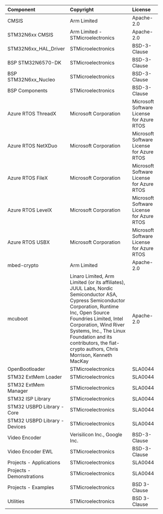 | Component                       | Copyright                                                                                                                                                                                                                                                                                                                 | License                                   |
|:---------                       |:----------                                                                                                                                                                                                                                                                                                                |:-------                                   |
| CMSIS                           | Arm Limited                                                                                                                                                                                                                                                                                                               | Apache-2.0                                |
| STM32N6xx CMSIS                 | Arm Limited - STMicroelectronics                                                                                                                                                                                                                                                                                          | Apache-2.0                                |
| STM32N6xx_HAL_Driver            | STMicroelectronics                                                                                                                                                                                                                                                                                                        | BSD-3-Clause                              |
| BSP STM32N6570-DK               | STMicroelectronics                                                                                                                                                                                                                                                                                                        | BSD-3-Clause                              |
| BSP STM32N6xx_Nucleo          | STMicroelectronics                                                                                                                                                                                                                                                                                                        | BSD-3-Clause                              |
| BSP Components                  | STMicroelectronics                                                                                                                                                                                                                                                                                                        | BSD-3-Clause                              |
| Azure RTOS ThreadX              | Microsoft Corporation                                                                                                                                                                                                                                                                                                     | Microsoft Software License for Azure RTOS |
| Azure RTOS NetXDuo              | Microsoft Corporation                                                                                                                                                                                                                                                                                                     | Microsoft Software License for Azure RTOS |
| Azure RTOS FileX                | Microsoft Corporation                                                                                                                                                                                                                                                                                                     | Microsoft Software License for Azure RTOS |
| Azure RTOS LevelX               | Microsoft Corporation                                                                                                                                                                                                                                                                                                     | Microsoft Software License for Azure RTOS |
| Azure RTOS USBX                 | Microsoft Corporation                                                                                                                                                                                                                                                                                                     | Microsoft Software License for Azure RTOS |
| mbed-crypto                     | Arm Limited                                                                                                                                                                                                                                                                                                               | Apache-2.0                                |
| mcuboot                         | Linaro Limited, Arm Limited (or its affiliates), JUUL Labs, Nordic Semiconductor ASA, Cypress Semiconductor Corporation,  Runtime Inc, Open Source Foundries Limited,  Intel Corporation,  Wind River Systems, Inc., The Linux Foundation and its contributors,  the fiat-crypto authors, Chris Morrison,  Kenneth MacKay | Apache-2.0                                |
| OpenBootloader                  | STMicroelectronics                                                                                                                                                                                                                                                                                                        | SLA0044                                   |
| STM32 ExtMem Loader             | STMicroelectronics                                                                                                                                                                                                                                                                                                        | SLA0044                                   |
| STM32 ExtMem Manager            | STMicroelectronics                                                                                                                                                                                                                                                                                                        | SLA0044                                   |
| STM32 ISP Library               | STMicroelectronics                                                                                                                                                                                                                                                                                                        | SLA0044                                   |
| STM32 USBPD Library - Core      | STMicroelectronics                                                                                                                                                                                                                                                                                                        | SLA0044                                   |
| STM32 USBPD Library - Devices   | STMicroelectronics                                                                                                                                                                                                                                                                                                        | SLA0044                                   |
| Video Encoder                   | Verisilicon Inc., Google Inc.                                                                                                                                                                                                                                                                                             | BSD-3-Clause                              |
| Video Encoder EWL               | STMicroelectronics                                                                                                                                                                                                                                                                                                        | BSD-3-Clause                              |
| Projects - Applications         | STMicroelectronics                                                                                                                                                                                                                                                                                                        | SLA0044                                   |
| Projects - Demonstrations       | STMicroelectronics                                                                                                                                                                                                                                                                                                        | SLA0044                                   |
| Projects - Examples             | STMicroelectronics                                                                                                                                                                                                                                                                                                        | BSD 3-Clause                              |
| Utilities                       | STMicroelectronics                                                                                                                                                                                                                                                                                                        | BSD 3-Clause                              |
